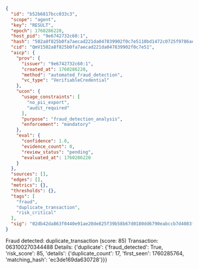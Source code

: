 ```json
{
  "id": "b52b6817bcc033c3",
  "scope": "agent",
  "key": "RESULT",
  "epoch": 1760286220,
  "host_pid": "9e6742732c60:1",
  "hash": "502a8f825b0fa7aecad221da047839902f0c7e5110bd1472c0725f9786ae2e01",
  "cid": "QmV1502a8f825b0fa7aecad221da047839902f0c7e51",
  "aicp": {
    "prov": {
      "issuer": "9e6742732c60:1",
      "created_at": 1760286220,
      "method": "automated_fraud_detection",
      "vc_type": "VerifiableCredential"
    },
    "ucon": {
      "usage_constraints": [
        "no_pii_export",
        "audit_required"
      ],
      "purpose": "fraud_detection_analysis",
      "enforcement": "mandatory"
    },
    "eval": {
      "confidence": 1.0,
      "evidence_count": 0,
      "review_status": "pending",
      "evaluated_at": 1760286220
    }
  },
  "sources": [],
  "edges": [],
  "metrics": {},
  "thresholds": {},
  "tags": [
    "fraud",
    "duplicate_transaction",
    "risk_critical"
  ],
  "sig": "02db42da863f0440e91ae20de825f39b58b67d0180dd6790eabccb7d4083fe0e"
}
```

Fraud detected: duplicate_transaction (score: 85)
Transaction: 063100270344488
Details: {'duplicate': {'fraud_detected': True, 'risk_score': 85, 'details': {'duplicate_count': 17, 'first_seen': 1760285764, 'matching_hash': 'ec3de169da630728'}}}